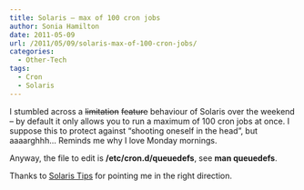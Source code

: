```yaml
---
title: Solaris – max of 100 cron jobs
author: Sonia Hamilton
date: 2011-05-09
url: /2011/05/09/solaris-max-of-100-cron-jobs/
categories:
  - Other-Tech
tags:
  - Cron
  - Solaris
---
```

I stumbled across a <s>limitation</s> <s>feature</s> behaviour of Solaris over the weekend &#8211; by default it only allows you to run a maximum of 100 cron jobs at once. I suppose this to protect against &#8220;shooting oneself in the head&#8221;, but aaaarghhh&#8230; Reminds me why I love Monday mornings.

<!--more-->

Anyway, the file to edit is **/etc/cron.d/queuedefs**, see **man queuedefs**.

Thanks to [Solaris Tips][1] for pointing me in the right direction.

 [1]: //solaristipsandtricks.blogspot.com/2010/05/solaris-10-cron-and-maxrun.html
